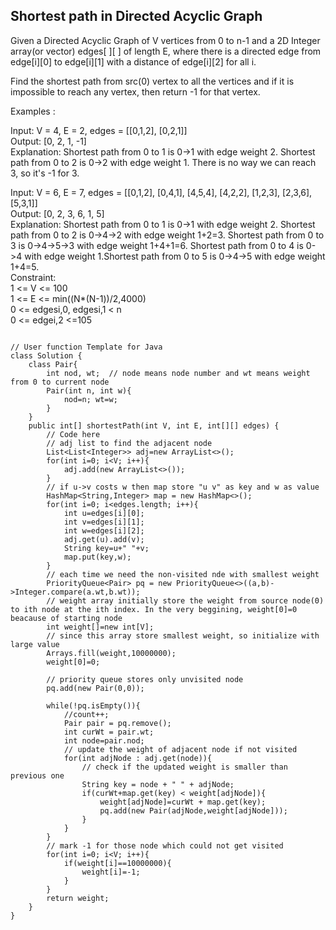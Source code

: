 ## Shortest path in Directed Acyclic Graph

Given a Directed Acyclic Graph of V vertices from 0 to n-1 and a 2D Integer array(or vector) edges[ ][ ] of length E, where there is a directed edge from edge[i][0] to edge[i][1] with a distance of edge[i][2] for all i.

Find the shortest path from src(0) vertex to all the vertices and if it is impossible to reach any vertex, then return -1 for that vertex.

Examples :

Input: V = 4, E = 2, edges = [[0,1,2], [0,2,1]]  
Output: [0, 2, 1, -1]  
Explanation: Shortest path from 0 to 1 is 0->1 with edge weight 2. Shortest path from 0 to 2 is 0->2 with edge weight 1. There is no way we can reach 3, so it's -1 for 3.  

Input: V = 6, E = 7, edges = [[0,1,2], [0,4,1], [4,5,4], [4,2,2], [1,2,3], [2,3,6], [5,3,1]]  
Output: [0, 2, 3, 6, 1, 5]  
Explanation: Shortest path from 0 to 1 is 0->1 with edge weight 2. Shortest path from 0 to 2 is 0->4->2 with edge weight 1+2=3. Shortest path from 0 to 3 is 0->4->5->3 with edge weight 1+4+1=6. Shortest path from 0 to 4 is 0->4 with edge weight 1.Shortest path from 0 to 5 is 0->4->5 with edge weight 1+4=5.  
Constraint:  
1 <= V <= 100  
1 <= E <= min((N*(N-1))/2,4000)  
0 <= edgesi,0, edgesi,1 < n  
0 <= edgei,2 <=105  

```

// User function Template for Java
class Solution {
    class Pair{
        int nod, wt;  // node means node number and wt means weight from 0 to current node
        Pair(int n, int w){
            nod=n; wt=w;
        }
    }
    public int[] shortestPath(int V, int E, int[][] edges) {
        // Code here
        // adj list to find the adjacent node
        List<List<Integer>> adj=new ArrayList<>();
        for(int i=0; i<V; i++){
            adj.add(new ArrayList<>());
        }
        // if u->v costs w then map store "u v" as key and w as value
        HashMap<String,Integer> map = new HashMap<>();
        for(int i=0; i<edges.length; i++){
            int u=edges[i][0];
            int v=edges[i][1];
            int w=edges[i][2];
            adj.get(u).add(v);
            String key=u+" "+v;
            map.put(key,w);
        }
        // each time we need the non-visited nde with smallest weight
        PriorityQueue<Pair> pq = new PriorityQueue<>((a,b)->Integer.compare(a.wt,b.wt));
        // weight array initially store the weight from source node(0) to ith node at the ith index. In the very beggining, weight[0]=0 beacause of starting node
        int weight[]=new int[V];
        // since this array store smallest weight, so initialize with large value
        Arrays.fill(weight,10000000);
        weight[0]=0;
        
        // priority queue stores only unvisited node
        pq.add(new Pair(0,0));

        while(!pq.isEmpty()){
            //count++;
            Pair pair = pq.remove();
            int curWt = pair.wt;
            int node=pair.nod;
            // update the weight of adjacent node if not visited
            for(int adjNode : adj.get(node)){
                // check if the updated weight is smaller than previous one
                String key = node + " " + adjNode;
                if(curWt+map.get(key) < weight[adjNode]){
                    weight[adjNode]=curWt + map.get(key);
                    pq.add(new Pair(adjNode,weight[adjNode]));
                }
            }
        }
        // mark -1 for those node which could not get visited
        for(int i=0; i<V; i++){
            if(weight[i]==10000000){
                weight[i]=-1;
            }
        }
        return weight;
    }
}
